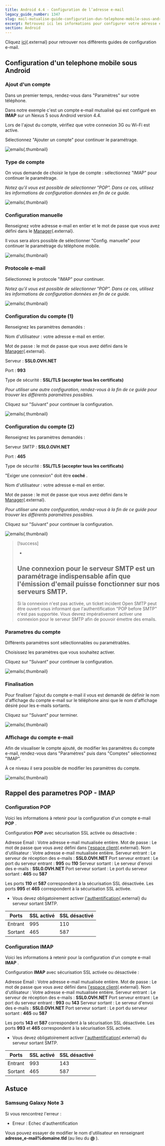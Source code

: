 ```yaml
---
title: Android 4.4 - Configuration de l’adresse e-mail
legacy_guide_number: 1347
slug: mail-mutualise-guide-configuration-dun-telephone-mobile-sous-android-version-44
excerpt: Retrouvez ici les informations pour configurer votre adresse e-mail sur Android 4.4
section: Android
---
```


Cliquez [ici](http://www.ovh.com/fr/hebergement-web/faq){.external} pour retrouver nos différents guides de configuration e-mail.


## Configuration d'un telephone mobile sous Android

### Ajout d'un compte
Dans un premier temps, rendez-vous dans "Paramètres" sur votre téléphone.

Dans notre exemple c'est un compte e-mail mutualisé qui est configuré en **IMAP**  sur un Nexus 5 sous Android version 4.4.

Lors de l'ajout du compte, vérifiez que votre connexion 3G ou Wi-Fi est active.

Sélectionnez "Ajouter un compte" pour continuer le paramétrage.


![emails](images/1510.png){.thumbnail}


### Type de compte
On vous demande de choisir le type de compte : sélectionnez "IMAP" pour continuer le paramétrage.

*Notez qu'il vous est possible de sélectionner "POP". Dans ce cas, utilisez les informations de configuration données en fin de ce guide.*


![emails](images/1511.png){.thumbnail}


### Configuration manuelle
Renseignez votre adresse e-mail en entier et le mot de passe que vous avez défini dans le [Manager](https://www.ovh.com/managerv3/){.external}.

Il vous sera alors possible de sélectionner "Config. manuelle" pour continuer le paramétrage du téléphone mobile.


![emails](images/1512.png){.thumbnail}


### Protocole e-mail
Sélectionnez le protocole "IMAP" pour continuer.

*Notez qu'il vous est possible de sélectionner "POP". Dans ce cas, utilisez les informations de configuration données en fin de ce guide.*


![emails](images/1513.png){.thumbnail}


### Configuration du compte (1)
Renseignez les paramètres demandés :

Nom d'utilisateur : votre adresse e-mail en entier.

Mot de passe : le mot de passe que vous avez défini dans le [Manager](https://www.ovh.com/managerv3/){.external}.

Serveur :  **SSL0.OVH.NET**

Port :  **993**

Type de sécurité :  **SSL/TLS (accepter tous les certificats)**

*Pour utiliser une autre configuration, rendez-vous à la fin de ce guide pour trouver les différents paramètres possibles.*

Cliquez sur "Suivant" pour continuer la configuration.


![emails](images/1514.png){.thumbnail}


### Configuration du compte (2)
Renseignez les paramètres demandés :

Serveur SMTP :  **SSL0.OVH.NET**

Port :  **465**

Type de sécurité :  **SSL/TLS (accepter tous les certificats)**

"Exiger une connexion" doit être  **coché** .

Nom d'utilisateur : votre adresse e-mail en entier.

Mot de passe : le mot de passe que vous avez défini dans le [Manager](https://www.ovh.com/managerv3/){.external}.

*Pour utiliser une autre configuration, rendez-vous à la fin de ce guide pour trouver les différents paramètres possibles.*

Cliquez sur "Suivant" pour continuer la configuration.


![emails](images/1515.png){.thumbnail}



> [!success]
>
> - 
> Une connexion pour le serveur SMTP est un paramétrage indispensable
> afin que l'émission d'email puisse fonctionner sur nos serveurs SMTP.
> - 
> Si la connexion n'est pas activée, un ticket incident Open SMTP peut
> être ouvert vous informant que l'authentification "POP before SMTP"
> n'est pas supportée. Vous devrez impérativement activer une connexion
> pour le serveur SMTP afin de pouvoir émettre des emails.
> 
> 


### Parametres du compte
Différents paramètres sont sélectionnables ou paramétrables.

Choisissez les paramètres que vous souhaitez activer.

Cliquez sur "Suivant" pour continuer la configuration.


![emails](images/1516.png){.thumbnail}


### Finalisation
Pour finaliser l'ajout du compte e-mail il vous est demandé de définir le nom d'affichage du compte e-mail sur le téléphone ainsi que le nom d'affichage désiré pour les e-mails sortants.

Cliquez sur "Suivant" pour terminer.


![emails](images/1517.png){.thumbnail}


### Affichage du compte e-mail
Afin de visualiser le compte ajouté, de modifier les paramètres du compte e-mail, rendez-vous dans "Paramètres" puis dans "Comptes" sélectionnez "IMAP".

À ce niveau il sera possible de modifier les paramètres du compte.


![emails](images/1518.png){.thumbnail}


## Rappel des parametres POP - IMAP

### Configuration POP
Voici les informations à retenir pour la configuration d'un compte e-mail **POP** .

Configuration  **POP**  avec sécurisation SSL activée ou désactivée :

Adresse Email : Votre adresse e-mail mutualisée entière. Mot de passe : Le mot de passe que vous avez défini dans [l'espace client](https://www.ovh.com/managerv3/){.external}. Nom d'utilisateur : Votre adresse e-mail mutualisée entière. Serveur entrant : Le serveur de réception des e-mails :  **SSL0.OVH.NET** Port serveur entrant : Le port du serveur entrant :  **995**  ou  **110** Serveur sortant : Le serveur d'envoi des e-mails :  **SSL0.OVH.NET** Port serveur sortant : Le port du serveur sortant :  **465**  ou  **587**

Les ports  **110**  et  **587**  correspondent à la sécurisation SSL désactivée. Les ports  **995**  et  **465**  correspondent à la sécurisation SSL activée.

- Vous devez obligatoirement activer [l'authentification](#configuration_dun_telephone_mobile_sous_android_partie_6_configuration_du_compte_2){.external} du serveur sortant SMTP.

|Ports|SSL activé|SSL désactivé|
|---|---|---|
|Entrant|995|110|
|Sortant|465|587|


### Configuration IMAP
Voici les informations à retenir pour la configuration d'un compte e-mail **IMAP** .

Configuration  **IMAP**  avec sécurisation SSL activée ou désactivée :

Adresse Email : Votre adresse e-mail mutualisée entière. Mot de passe : Le mot de passe que vous avez défini dans [l'espace client](https://www.ovh.com/managerv3/){.external}. Nom d'utilisateur : Votre adresse e-mail mutualisée entière. Serveur entrant : Le serveur de réception des e-mails :  **SSL0.OVH.NET** Port serveur entrant : Le port du serveur entrant :  **993**  ou  **143** Serveur sortant : Le serveur d'envoi des e-mails :  **SSL0.OVH.NET** Port serveur sortant : Le port du serveur sortant :  **465**  ou  **587**

Les ports  **143**  et  **587**  correspondent à la sécurisation SSL désactivée. Les ports  **993**  et  **465**  correspondent à la sécurisation SSL activée.

- Vous devez obligatoirement activer [l'authentification](#configuration_dun_telephone_mobile_sous_android_partie_6_configuration_du_compte_2){.external} du serveur sortant SMTP.

|Ports|SSL activé|SSL désactivé|
|---|---|---|
|Entrant|993|143|
|Sortant|465|587|


## Astuce

### Samsung Galaxy Note 3
Si vous rencontrez l'erreur :

- Erreur : Echec d'authentification

Vous pouvez essayer de modifier le nom d'utilisateur en renseignant  **adresse_e-mail%domaine.tld**  (au lieu du  **@** ).